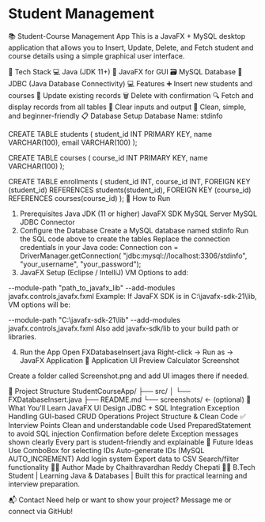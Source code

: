 # Student Management
📚 Student-Course Management App
This is a JavaFX + MySQL desktop application that allows you to Insert, Update, Delete, and Fetch student and course details using a simple graphical user interface.

🔧 Tech Stack
💻 Java (JDK 11+)
🎨 JavaFX for GUI
🗃️ MySQL Database
🔌 JDBC (Java Database Connectivity)
💻 Features
➕ Insert new students and courses
📝 Update existing records
🗑️ Delete with confirmation
🔍 Fetch and display records from all tables
🧹 Clear inputs and output
🎯 Clean, simple, and beginner-friendly
📋 Database Setup
Database Name: stdinfo

CREATE TABLE students (
  student_id INT PRIMARY KEY,
  name VARCHAR(100),
  email VARCHAR(100)
);

CREATE TABLE courses (
  course_id INT PRIMARY KEY,
  name VARCHAR(100)
);

CREATE TABLE enrollments (
  student_id INT,
  course_id INT,
  FOREIGN KEY (student_id) REFERENCES students(student_id),
  FOREIGN KEY (course_id) REFERENCES courses(course_id)
);
🚀 How to Run
1. Prerequisites
Java JDK (11 or higher)
JavaFX SDK
MySQL Server
MySQL JDBC Connector
2. Configure the Database
Create a MySQL database named stdinfo
Run the SQL code above to create the tables
Replace the connection credentials in your Java code:
Connection con = DriverManager.getConnection(
  "jdbc:mysql://localhost:3306/stdinfo", "your_username", "your_password");
3. JavaFX Setup (Eclipse / IntelliJ)
VM Options to add:

--module-path "path_to_javafx_lib" --add-modules javafx.controls,javafx.fxml
Example:
If JavaFX SDK is in C:\javafx-sdk-21\lib, VM options will be:

--module-path "C:\javafx-sdk-21\lib" --add-modules javafx.controls,javafx.fxml
Also add javafx-sdk/lib to your build path or libraries.

4. Run the App
Open FXDatabaseInsert.java
Right-click → Run as → JavaFX Application
📸 Application UI Preview
Calculator Screenshot

Create a folder called Screenshot.png and add UI images there if needed.

📂 Project Structure
StudentCourseApp/
├── src/
│   └── FXDatabaseInsert.java
├── README.md
└── screenshots/     ← (optional)
🧠 What You'll Learn
JavaFX UI Design
JDBC + SQL Integration
Exception Handling
GUI-based CRUD Operations
Project Structure & Clean Code
✅ Interview Points
Clean and understandable code
Used PreparedStatement to avoid SQL injection
Confirmation before delete
Exception messages shown clearly
Every part is student-friendly and explainable
🔮 Future Ideas
Use ComboBox for selecting IDs
Auto-generate IDs (MySQL AUTO_INCREMENT)
Add login system
Export data to CSV
Search/filter functionality
👨‍🎓 Author
Made by Chaithravardhan Reddy Chepati 👨‍💻
B.Tech Student | Learning Java & Databases | Built this for practical learning and interview preparation.

📬 Contact
Need help or want to show your project?
Message me or connect via GitHub!
